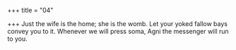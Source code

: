 +++
title = "04"

+++
Just the wife is the home; she is the womb. Let your yoked fallow bays  convey you to it.
Whenever we will press soma, Agni the messenger will run to you.